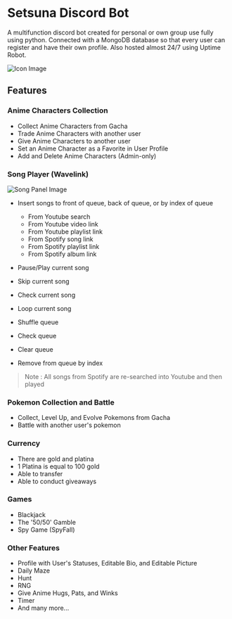 # Setsuna Discord Bot

A multifunction discord bot created for personal or own group use fully using python.
Connected with a MongoDB database so that every user can register and have
their own profile. Also hosted almost 24/7 using Uptime Robot.

![Icon Image](https://cdn.discordapp.com/attachments/995337235211763722/1055085621812678786/image.png)

## Features

### Anime Characters Collection
- Collect Anime Characters from Gacha
- Trade Anime Characters with another user
- Give Anime Characters to another user
- Set an Anime Character as a Favorite in User Profile
- Add and Delete Anime Characters (Admin-only)

### Song Player (Wavelink)

![Song Panel Image](https://cdn.discordapp.com/attachments/995337235211763722/1055340252333604904/image.png)

- Insert songs to front of queue, back of queue, or by index of queue
  - From Youtube search
  - From Youtube video link
  - From Youtube playlist link
  - From Spotify song link
  - From Spotify playlist link
  - From Spotify album link
  
- Pause/Play current song
- Skip current song
- Check current song
- Loop current song
- Shuffle queue
- Check queue
- Clear queue
- Remove from queue by index
> Note : All songs from Spotify are re-searched into Youtube and then played

### Pokemon Collection and Battle
- Collect, Level Up, and Evolve Pokemons from Gacha
- Battle with another user's pokemon

### Currency
- There are gold and platina
- 1 Platina is equal to 100 gold
- Able to transfer
- Able to conduct giveaways

### Games
- Blackjack
- The '50/50' Gamble
- Spy Game (SpyFall)

### Other Features
- Profile with User's Statuses, Editable Bio, and Editable Picture
- Daily Maze
- Hunt
- RNG
- Give Anime Hugs, Pats, and Winks
- Timer
- And many more...

